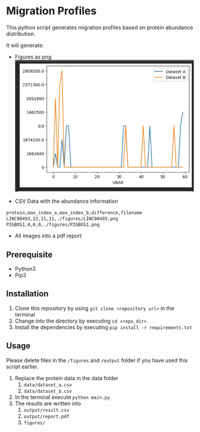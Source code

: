 # Migration Profiles
This python script generates migration profiles based on protein abundance distribution. 

It will generate:
- Figures as png ![example.png](example.png)


- CSV Data with the abundance information
```
protein,max_index_a,max_index_b,difference,filename
LINC00493,22,11,11,./figures/LINC00493.png
PIGBOS1,0,0,0,./figures/PIGBOS1.png

```
- All images into a pdf report

## Prerequisite
- Python3
- Pip3

## Installation
1. Clone this repository by using `git clone <repository url>` in the terminal
2. Change into the directory by executing `cd <repo_dir>`
3. Install the dependencies by executing `pip install -r requirements.txt`

## Usage
Please delete files in the `/figures` and `/output` folder if you have used this script earlier.
1. Replace the protein data in the data folder
   1. `data/dataset_a.csv`
   2. `data/dataset_b.csv`
2. In the terminal execute `python main.py`
3. The results are written into
   1. `output/result.csv`
   2. `output/report.pdf`
   3. `figures/`